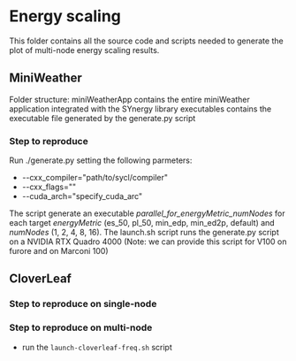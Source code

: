 # Energy scaling
This folder contains all the source code and scripts needed to generate the plot of multi-node energy scaling results.
## MiniWeather
Folder structure:
miniWeatherApp contains the entire miniWeather application integrated with the SYnergy library 
executables contains the executable file generated by the generate.py script
### Step to reproduce

Run ./generate.py setting the following parmeters:
- --cxx_compiler="path/to/sycl/compiler"
- --cxx_flags=""
- --cuda_arch="specify_cuda_arc"

The script generate an executable *parallel_for_energyMetric_numNodes* for each target *energyMetric* (es_50, pl_50, min_edp, min_ed2p, default) and *numNodes* (1, 2, 4, 8, 16).
The launch.sh script runs the generate.py script on a NVIDIA RTX Quadro 4000 (Note: we can provide this script for V100 on furore and on Marconi 100)

## CloverLeaf
### Step to reproduce on single-node

### Step to reproduce on multi-node
- run the `launch-cloverleaf-freq.sh` script


